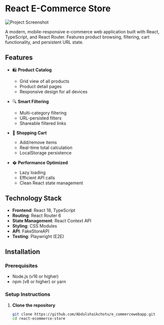 # React E-Commerce Store

![Project Screenshot](./screenshot.png) <!-- Add your screenshot later -->

A modern, mobile-responsive e-commerce web application built with React, TypeScript, and React Router. Features product browsing, filtering, cart functionality, and persistent URL state.

## Features

- 🛍️ **Product Catalog**
  - Grid view of all products
  - Product detail pages
  - Responsive design for all devices

- 🔍 **Smart Filtering**
  - Multi-category filtering
  - URL-persisted filters
  - Shareable filtered links

- 🛒 **Shopping Cart**
  - Add/remove items
  - Real-time total calculation
  - LocalStorage persistence

- � **Performance Optimized**
  - Lazy loading
  - Efficient API calls
  - Clean React state management

## Technology Stack

- **Frontend**: React 18, TypeScript
- **Routing**: React Router 6
- **State Management**: React Context API
- **Styling**: CSS Modules
- **API**: FakeStoreAPI
- **Testing**: Playwright (E2E)

## Installation

### Prerequisites
- Node.js (v16 or higher)
- npm (v8 or higher) or yarn

### Setup Instructions

1. **Clone the repository**
   ```bash
   git clone https://github.com/Abdulshaikchotu/e_commercewebapp.git
   cd react-ecommerce-store
